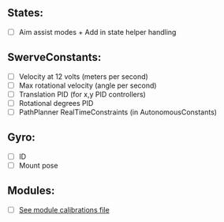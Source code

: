States:
-----------------------
- [ ] Aim assist modes + Add in state helper handling

SwerveConstants:
-----------------------
- [ ] Velocity at 12 volts (meters per second)
- [ ] Max rotational velocity (angle per second)
- [ ] Translation PID (for x,y PID controllers)
- [ ] Rotational degrees PID 
- [ ] PathPlanner RealTimeConstraints (in AutonomousConstants)

Gyro:
-----------------------
- [ ] ID
- [ ] Mount pose

Modules:
-----------------------
- [ ] [See module calibrations file](module/calibrations)